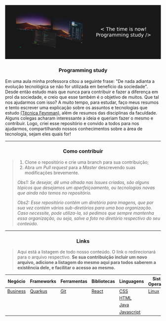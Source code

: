 <img src="imgs/Banner_Programming_Study.jpg"/>

<h3 align="center">Programming study</h3>

Em uma aula minha professora citou a seguinte frase: "De nada adianta a evolução tecnológica se não for utilizada em benefício da sociedade". Desde então estudo mais que nunca para contribuir e fazer a diferença em prol da sociedade, e creio que esse também é o objetivo de muitos. Que tal nos ajudarmos com isso? A muito tempo, para estudar, faço meus resumos e tento escrever uma explicação sobre os assuntos e tecnologias que estudo [(Técnica Feynman)](https://www.youtube.com/watch?v=ks0lH-4H0sA&t=284s), além de resumos das disciplinas da faculdade. Alguns colegas acharam interessante a ideia e queriam fazer o mesmo e contribuir. Logo, criei esse repositório e convido a todos para nos ajudarmos, compartilhando nossos conhecimentos sobre a área de tecnologia, sejam eles quais for!

---

<h3 align="center">Como contribuir</h3>

> 1. Clone o repositório e crie uma branch para sua contribuição;
> 2. Abra um *Pull request* para a *Master* descrevendo suas modificações brevemente.
> 
> *Obs1: Se desejar, dê uma olhada nas *Issues* criadas, são alguns tópicos que desejamos um aperfeiçoamento, ou tecnologias novas que ainda não temos no repositório.* 
> 
> *Obs2: Esse repositório contém um diretório para imagens, que por sua vez contém vários sub-diretórios para uma boa organização. Caso necessite, pode utiliza-la, só pedimos que sempre mantenha essa organização, ou seja, salve a foto no diretório respectivo do seu conteúdo.*

---

<h3 align="center">Links</h3>

> Aqui está a listagem de todo nosso conteúdo. O link o redirecionará para o arquivo respectivo. **Se sua contribuição incluir um novo arquivo, adicione a listagem do mesmo aqui para todos saberem a existência dele, e facilitar o acesso ao mesmo.**


| **Negócio** | **Frameworks** | **Ferramentas** | **Bibliotecas** | **Linguagens** | **Sistemas Operacionais** |
| --- | --- | --- | --- | --- | --- |
| [Business](Business/Business.txt) | [Quarkus](Frameworks/Quarkus.md) | [Git](Ferramentas/Git.md) | [React](Libs/React.md) | [CSS](Linguagens/CSS.md) | [Linux](Sistemas_Operacionais/Linux.md)
||||| [HTML](Linguagens/HTML.md) |
||||| [Java](Linguagens/Java.md) |
||||| [Javascript](Linguagens/Javascript.md) |
